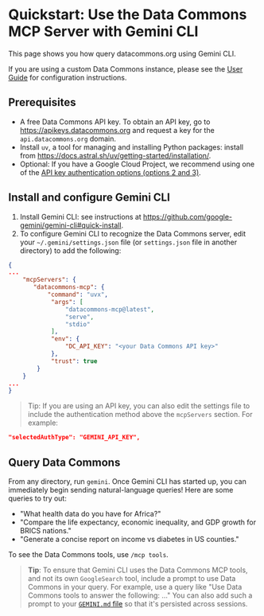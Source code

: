 # Quickstart: Use the Data Commons MCP Server with Gemini CLI

This page shows you how query datacommons.org using Gemini CLI. 

If you are using a custom Data Commons instance, please see the [User Guide](user_guide.md#custom-data-commons) for configuration instructions.

## Prerequisites

- A free Data Commons API key. To obtain an API key, go to <https://apikeys.datacommons.org> and request a key for the `api.datacommons.org` domain.
- Install `uv`, a tool for managing and installing Python packages: install from <https://docs.astral.sh/uv/getting-started/installation/>.
- Optional: If you have a Google Cloud Project, we recommend using one of the [API key authentication options (options 2 and 3)](https://github.com/google-gemini/gemini-cli/blob/main/README.md#-authentication-options).

## Install and configure Gemini CLI

1. Install Gemini CLI: see instructions at https://github.com/google-gemini/gemini-cli#quick-install. 
2. To configure Gemini CLI to recognize the Data Commons server, edit your `~/.gemini/settings.json` file (or `settings.json` file in another directory) to add the following:

```json
{
...
    "mcpServers": {
       "datacommons-mcp": {
           "command": "uvx",
            "args": [
                "datacommons-mcp@latest",
                "serve",
                "stdio"
            ],
            "env": {
                "DC_API_KEY": "<your Data Commons API key>"
            },
            "trust": true
        }
    }
...
}
```

> Tip: If you are using an API key, you can also edit the settings file to include the authentication method above the `mcpServers` section. For example:

```json
"selectedAuthType": "GEMINI_API_KEY",
```

## Query Data Commons

From any directory, run `gemini`. Once Gemini CLI has started up, you can immediately begin sending natural-language queries! Here are some queries to try out:

- "What health data do you have for Africa?"
- "Compare the life expectancy, economic inequality, and GDP growth for BRICS nations."
- "Generate a concise report on income vs diabetes in US counties."

To see the Data Commons tools, use `/mcp tools`.

> **Tip**: To ensure that Gemini CLI uses the Data Commons MCP tools, and not its own `GoogleSearch` tool, include a prompt to use Data Commons in your query. For example, use a query like "Use Data Commons tools to answer the following: ..."  You can also add such a prompt to your [`GEMINI.md` file](https://codelabs.developers.google.com/gemini-cli-hands-on#9) so that it's persisted across sessions.
